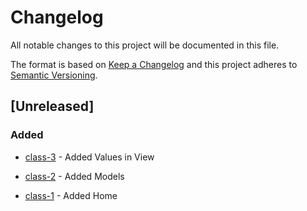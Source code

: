# Changelog

All notable changes to this project will be documented in this file.

The format is based on [Keep a Changelog](http://keepachangelog.com/en/1.0.0/)
and this project adheres to [Semantic Versioning](http://semver.org/spec/v2.0.0.html).

## [Unreleased]

### Added

- [class-3](https://www.youtube.com/watch?v=Fa-MzGpWwt4&list=PLgQHOfYMaGIX0qH2G_BDkO5HWeDJoZIfu&index=10&ab_channel=Dotcode) - Added Values in View

- [class-2](https://www.youtube.com/watch?v=QhTeUX_f0QU&list=PLgQHOfYMaGIX0qH2G_BDkO5HWeDJoZIfu&index=9&ab_channel=Dotcode) - Added Models 

- [class-1](https://www.youtube.com/watch?v=A2k290Fj_UA&list=PLgQHOfYMaGIX0qH2G_BDkO5HWeDJoZIfu&index=9&ab_channel=Dotcode) - Added Home 

